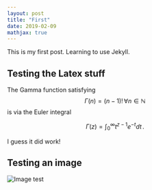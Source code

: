 ```yaml
---
layout: post
title: "First"
date: 2019-02-09
mathjax: true
---
```

This is my first post. Learning to use Jekyll.

## Testing the Latex stuff

The Gamma function satisfying $$\Gamma(n) = (n-1)!\,\forall
n\in\mathbb N$$ is via the Euler integral

$$
\Gamma(z) = \int_0^\infty t^{z-1}e^{-t}dt\,.
$$

I guess it did work! 

## Testing an image

![Image test](https://i.imgur.com/kHgqyyJ.png)

